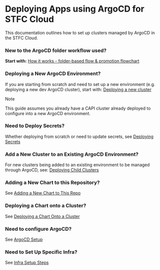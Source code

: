 # Deploying Apps using ArgoCD for STFC Cloud

This documentation outlines how to set up clusters managed by ArgoCD in the STFC Cloud.

### New to the ArgoCD folder workflow used? 

**Start with:** [How it works - folder-based flow & promotion flowchart](folder-based-flow.md)

### Deploying a New ArgoCD Environment?
If you are starting from scratch and need to set up a new environment (e.g. deploying a new dev ArgoCD cluster), start with: [Deploying a new cluster](clusters.md)

> [!NOTE]
> This guide assumes you already have a CAPI cluster already deployed to configure into a new ArgoCD environment.

### Need to Deploy Secrets?
Whether deploying from scratch or need to update secrets, see [Deploying Secrets](secrets.md)

### Add a New Cluster to an Existing ArgoCD Environment?
For new clusters being added to an existing environment to be managed through ArgoCD, see: [Deploying Child Clusters](child-clusters.md)

### Adding a New Chart to this Repository?
See [Adding a New Chart to This Repo](charts.md)

### Deploying a Chart onto a Cluster?
See [Deploying a Chart Onto a Cluster](deploying-apps.md)

### Need to configure ArgoCD?
See [ArgoCD Setup](apps/argocd.md)

### Need to Set Up Specific Infra?
See [Infra Setup Steps](infra-setup.md)